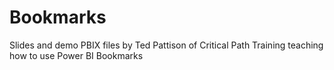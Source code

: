 # Bookmarks
Slides and demo PBIX files by Ted Pattison of Critical Path Training teaching how to use Power BI Bookmarks
